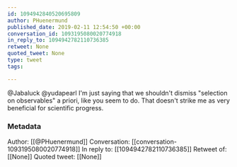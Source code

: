 ```yaml
---
id: 1094942840520695809
author: PHuenermund
published_date: 2019-02-11 12:54:50 +00:00
conversation_id: 1093195080020774918
in_reply_to: 1094942782110736385
retweet: None
quoted_tweet: None
type: tweet
tags:

---
```


@Jabaluck @yudapearl I'm just saying that we shouldn't dismiss "selection on observables" a priori, like you seem to do. That doesn't strike me as very beneficial for scientific progress.

### Metadata

Author: [[@PHuenermund]]
Conversation: [[conversation-1093195080020774918]]
In reply to: [[1094942782110736385]]
Retweet of: [[None]]
Quoted tweet: [[None]]
